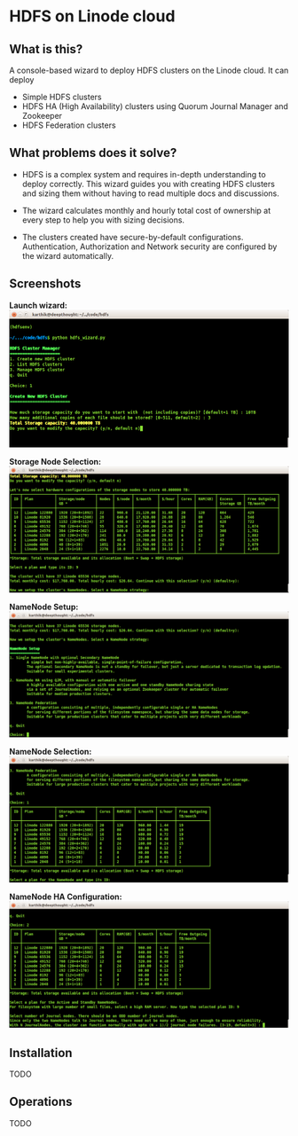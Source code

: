 # HDFS on Linode cloud

## What is this?

A console-based wizard to deploy HDFS clusters on the Linode cloud.
It can deploy

   - Simple HDFS clusters
   - HDFS HA (High Availability) clusters using Quorum Journal Manager and Zookeeper
   - HDFS Federation clusters
   
## What problems does it solve?

- HDFS is a complex system and requires in-depth understanding to deploy correctly. This wizard guides you with creating
  HDFS clusters and sizing them without having to read multiple docs and discussions.

- The wizard calculates monthly and hourly total cost of ownership at every step to help you with sizing decisions.
  
- The clusters created have secure-by-default configurations. Authentication, Authorization and Network security are
  configured by the wizard automatically.
  
## Screenshots  

**Launch wizard:**
![Launch wizard](docs/images/wizard1.png "Launch Wizard")


**Storage Node Selection:**
![Storage Node Selection](docs/images/storage-node-selection.png "Storage Node Selection")


**NameNode Setup:**
![NameNode Setup](docs/images/namenode-setup.png "NameNode Setup")


**NameNode Selection:**
![NameNode Selection](docs/images/namenode-selection.png "NameNode Selection")


**NameNode HA Configuration:**
![NameNode HA Setup](docs/images/ha-config.png "NameNode HA Setup")


## Installation

TODO

## Operations

TODO
